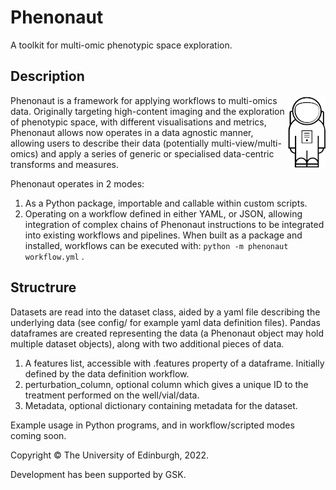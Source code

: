 # Phenonaut

A toolkit for multi-omic phenotypic space exploration. 


## Description
<img style="float: right;" src="phenonaut.png">

Phenonaut is a framework for applying workflows to multi-omics data. Originally targeting high-content imaging and the exploration of phenotypic space, with different visualisations and metrics, Phenonaut allows now operates in a data agnostic manner, allowing users to describe their data (potentially multi-view/multi-omics) and apply a series of generic or specialised data-centric transforms and measures.  

Phenonaut operates in 2 modes:

1) As a Python package, importable and callable within custom scripts.
2) Operating on a workflow defined in either YAML, or JSON, allowing integration of complex chains of Phenonaut instructions to be integrated into existing workflows and pipelines. When built as a package and installed, workflows can be executed with:
```python -m phenonaut workflow.yml``` .


## Structrure
Datasets are read into the dataset class, aided by a yaml file describing the underlying data (see config/ for example yaml data definition files). Pandas dataframes are created representing the data (a Phenonaut object may hold multiple dataset objects), along with two additional pieces of data. 
1) A features list, accessible with .features property of a dataframe. Initially defined by the data definition workflow.
2) perturbation_column, optional column which gives a unique ID to the treatment performed on the well/vial/data.
3) Metadata, optional dictionary containing metadata for the dataset.

Example usage in Python programs, and in workflow/scripted modes coming soon.


Copyright © The University of Edinburgh, 2022.

Development has been supported by GSK.
